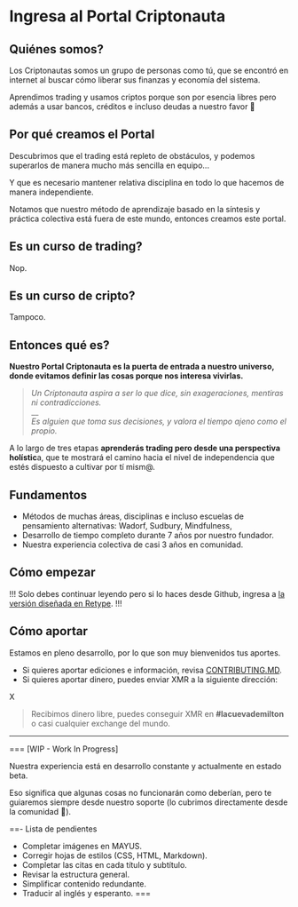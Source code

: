 # Ingresa al Portal Criptonauta

## Quiénes somos?

Los Criptonautas somos un grupo de personas como tú, que se encontró en internet al buscar cómo liberar sus finanzas y economía del sistema.

Aprendimos trading y usamos criptos porque son por esencia libres pero además a usar bancos, créditos e incluso deudas a nuestro favor 🙂

## Por qué creamos el Portal

Descubrimos que el trading está repleto de obstáculos, y podemos superarlos de manera mucho más sencilla en equipo...

Y que es necesario mantener relativa disciplina en todo lo que hacemos de manera independiente.

Notamos que nuestro método de aprendizaje basado en la síntesis y práctica colectiva está fuera de este mundo, entonces creamos este portal.

## Es un curso de trading?

Nop.

## Es un curso de cripto?

Tampoco.

## Entonces qué es?

**Nuestro Portal Criptonauta es la puerta de entrada a nuestro universo, donde evitamos definir las cosas porque nos interesa vivirlas.**

> _Un Criptonauta aspira a ser lo que dice, sin exageraciones, mentiras ni contradicciones._\
> __\
> _Es alguien que toma sus decisiones, y valora el tiempo ajeno como el propio._

A lo largo de tres etapas **aprenderás trading pero desde una perspectiva holístic**a, que te mostrará el camino hacia el nivel de independencia que estés dispuesto a cultivar por tí mism@.

## Fundamentos

* Métodos de muchas áreas, disciplinas e incluso escuelas de pensamiento alternativas: Wadorf, Sudbury, Mindfulness,&#x20;
* Desarrollo de tiempo completo durante 7 años por nuestro fundador.
* Nuestra experiencia colectiva de casi 3 años en comunidad.

## Cómo empezar

!!!
Solo debes continuar leyendo pero si lo haces desde Github, ingresa a [la versión diseñada en Retype](https://trading.criptonautas.co).
!!!

## Cómo aportar

Estamos en pleno desarrollo, por lo que son muy bienvenidos tus aportes.

* Si quieres aportar ediciones e información, revisa [CONTRIBUTING.MD](CONTRIBUTING.md).
* Si quieres aportar dinero, puedes enviar XMR a la siguiente dirección:

X

> Recibimos dinero libre, puedes conseguir XMR en **#lacuevademilton** o casi cualquier exchange del mundo.

---

=== [WIP - Work In Progress]

Nuestra experiencia está en desarrollo constante y actualmente en estado beta.

Eso significa que algunas cosas no funcionarán como deberían, pero te guiaremos siempre desde nuestro soporte (lo cubrimos directamente desde la comunidad 🧡).

==- Lista de pendientes

* Completar imágenes en MAYUS.
* Corregir hojas de estilos (CSS, HTML, Markdown).
* Completar las citas en cada título y subtítulo.
* Revisar la estructura general.
* Simplificar contenido redundante.
* Traducir al inglés y esperanto.
===
